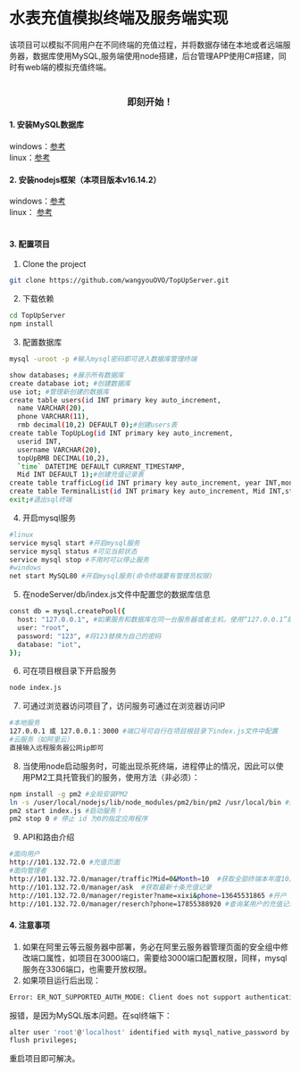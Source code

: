 
# 水表充值模拟终端及服务端实现

 该项目可以模拟不同用户在不同终端的充值过程，并将数据存储在本地或者远端服务器，数据库使用MySQL,服务端使用node搭建，后台管理APP使用C#搭建，同时有web端的模拟充值终端。
 <br />
<br />

<h3 align="center"> 即刻开始！</h3>

<h4>1. 安装MySQL数据库</h4>
 windows：<a href="https://blog.csdn.net/jsugs/article/details/124143762">参考</a> <br />
 linux：<a href="https://blog.csdn.net/zhang_m_h/article/details/123567367">参考</a>  
<h4>2. 安装nodejs框架（本项目版本v16.14.2）</h4>
 windows：<a href="https://blog.csdn.net/weixin_44547599">参考</a>  
 <br />
 linux： <a href="https://blog.csdn.net/qq_45830276/article/details/126022778">参考</a>  
 <br />
<br />
<h4>3. 配置项目</h4>


1. Clone the project

```sh
git clone https://github.com/wangyouOVO/TopUpServer.git
```

2. 下载依赖
```sh
cd TopUpServer
npm install
```
3. 配置数据库

```sh
mysql -uroot -p #输入mysql密码即可进入数据库管理终端

show databases; #展示所有数据库
create database iot; #创建数据库
use iot; #管理新创建的数据库
create table users(id INT primary key auto_increment, 
  name VARCHAR(20), 
  phone VARCHAR(11), 
  rmb decimal(10,2) DEFAULT 0);#创建users表
create table TopUpLog(id INT primary key auto_increment,
  userid INT, 
  username VARCHAR(20),
  topUpBMB DECIMAL(10,2), 
  `time` DATETIME DEFAULT CURRENT_TIMESTAMP,
  Mid INT DEFAULT 1);#创建充值记录表
create table trafficLog(id INT primary key auto_increment, year INT,month INT,day INT,times INT, rmb decimal(10,2) not null default 0, Mid INT);#创建日流量表
create table TerminalList(id INT primary key auto_increment, Mid INT,status INT,address VARCHAR(40))，version int not null default 1;#创建终端管理表
exit;#退出sql终端
```
4. 开启mysql服务
```sh
#linux
service mysql start #开启mysql服务
service mysql status #可见当前状态
service mysql stop #不用时可以停止服务
#windows
net start MySQL80 #开启mysql服务(命令终端要有管理员权限)
```
  
5. 在nodeServer/db/index.js文件中配置您的数据库信息
```sh
const db = mysql.createPool({
  host: "127.0.0.1", #如果服务和数据库在同一台服务器或者主机，使用“127.0.0.1”即可
  user: "root",
  password: "123", #将123替换为自己的密码
  database: "iot",
});
```

6. 可在项目根目录下开启服务

```sh
node index.js
```
7. 可通过浏览器访问项目了，访问服务可通过在浏览器访问IP
```sh
#本地服务
127.0.0.1 或 127.0.0.1：3000 #端口号可自行在项目根目录下index.js文件中配置
#云服务（如阿里云）
直接输入远程服务器公网ip即可
```
8. 当使用node启动服务时，可能出现杀死终端，进程停止的情况，因此可以使用PM2工具托管我们的服务，使用方法（非必须）：
```sh
npm install -g pm2 #全局安装PM2
ln -s /user/local/nodejs/lib/node_modules/pm2/bin/pm2 /usr/local/bin #通过软连接使得PM2指令可以全局使用，其中‘/user/local/nodejs/lib/node_modules/pm2/bin/pm2’中的‘/user/local/nodejs’是node的安装目录，注意替换。
pm2 start index.js #启动服务！
pm2 stop 0 # 停止 id 为0的指定应用程序
```
9. API和路由介绍
```sh
#面向用户
http://101.132.72.0 #充值页面
#面向管理者
http://101.132.72.0/manager/traffic?Mid=0&Month=10  #获取全部终端本年度10月流量数据
http://101.132.72.0/manager/ask  #获取最新十条充值记录
http://101.132.72.0/manager/register?name=xixi&phone=13645531865 #开户
http://101.132.72.0/manager/reserch?phone=17855388920 #查询某用户的充值记录
```

<h4>4. 注意事项</h4>

1. 如果在阿里云等云服务器中部署，务必在阿里云服务器管理页面的安全组中修改端口属性，如项目在3000端口，需要给3000端口配置权限，同样，mysql服务在3306端口，也需要开放权限。
2. 如果项目运行后出现：
```sh
Error: ER_NOT_SUPPORTED_AUTH_MODE: Client does not support authentication protocol requested by server; consider upgrading MySQL client
```
报错，是因为MySQL版本问题。在sql终端下：
```sh
alter user 'root'@'localhost' identified with mysql_native_password by '123';  #123替换为自己的密码
flush privileges;
```
重启项目即可解决。



